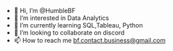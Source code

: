 - 👋 Hi, I’m @HumbleBF
- 👀 I’m interested in Data Analytics
- 🌱 I’m currently learning SQL,Tableau, Python
- 💞️ I’m looking to collaborate on discord
- 📫 How to reach me bf.contact.business@gmail.com

<!---
HumbleBF/HumbleBF is a ✨ special ✨ repository because its `README.md` (this file) appears on your GitHub profile.
You can click the Preview link to take a look at your changes.
--->
